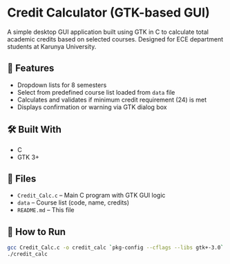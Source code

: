 # Credit Calculator (GTK-based GUI)

A simple desktop GUI application built using GTK in C to calculate total academic credits based on selected courses. Designed for ECE department students at Karunya University.

## 🧰 Features
- Dropdown lists for 8 semesters
- Select from predefined course list loaded from `data` file
- Calculates and validates if minimum credit requirement (24) is met
- Displays confirmation or warning via GTK dialog box

## 🛠️ Built With
- C
- GTK 3+

## 📁 Files
- `Credit_Calc.c` – Main C program with GTK GUI logic
- `data` – Course list (code, name, credits)
- `README.md` – This file

## 🧪 How to Run
```bash
gcc Credit_Calc.c -o credit_calc `pkg-config --cflags --libs gtk+-3.0`
./credit_calc

